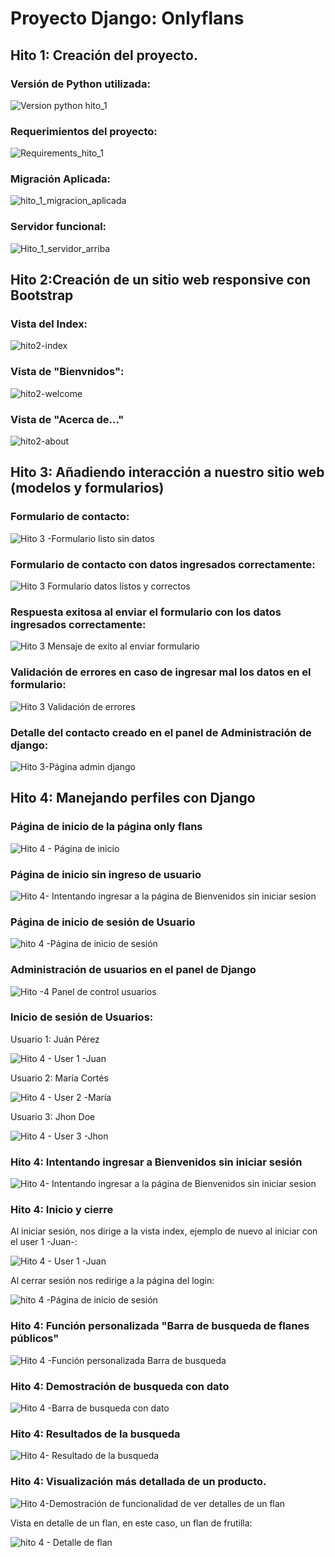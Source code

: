 # Proyecto Django: Onlyflans

## Hito 1: Creación del proyecto. 

### Versión de Python utilizada:
![Version python hito_1](https://github.com/Bar011/Onlyflans/assets/65033110/d6e2f47f-d418-4cc8-8c62-048bc2a56de3)

### Requerimientos del proyecto:

![Requirements_hito_1](https://github.com/Bar011/Onlyflans/assets/65033110/c4c758dc-11eb-46a8-85b9-ea7540efc503)

### Migración Aplicada: 

![hito_1_migracion_aplicada](https://github.com/Bar011/Onlyflans/assets/65033110/066464cb-14fd-46a5-9362-7944333acf13)

### Servidor funcional: 

![Hito_1_servidor_arriba](https://github.com/Bar011/Onlyflans/assets/65033110/b27d48a3-2105-43ae-93ab-7f5af30f6644)

## Hito 2:Creación de un sitio web responsive con Bootstrap

### Vista del Index:

![hito2-index](https://github.com/Bar011/Onlyflans/assets/65033110/56c6ae84-d685-4e27-be18-93f3d53affac)

### Vista de "Bienvnidos":

![hito2-welcome](https://github.com/Bar011/Onlyflans/assets/65033110/135f1522-5abd-4493-bdb7-778124b0ce47)

### Vista de "Acerca de..."

![hito2-about](https://github.com/Bar011/Onlyflans/assets/65033110/fc09d46c-aeb9-4441-9829-0e116a3e5d47)

## Hito 3: Añadiendo interacción a nuestro sitio web (modelos y formularios)

### Formulario de contacto: 

![Hito 3 -Formulario listo sin datos](https://github.com/Bar011/Onlyflans/assets/65033110/aa0c70a9-3aab-436a-aac2-1adf6f53dd5c)

### Formulario de contacto con datos ingresados correctamente: 

![Hito 3 Formulario datos listos y correctos](https://github.com/Bar011/Onlyflans/assets/65033110/1fbb867e-c8e7-4805-9503-13e8dbea4f25)

### Respuesta exitosa al enviar el formulario con los datos ingresados correctamente: 

![Hito 3 Mensaje de exito al enviar formulario](https://github.com/Bar011/Onlyflans/assets/65033110/a3a00784-ffac-428c-aa12-289775020ce0)

### Validación de errores en caso de ingresar mal los datos en el formulario: 

![Hito 3 Validación de errores](https://github.com/Bar011/Onlyflans/assets/65033110/7c9298ed-b184-4d10-8e0b-c691b4a8a682)

### Detalle del contacto creado en el panel de Administración de django: 

![Hito 3-Página admin django](https://github.com/Bar011/Onlyflans/assets/65033110/67a6dcf8-c69a-4af1-a620-9cab85b5a8f3)

## Hito 4: Manejando perfiles con Django

### Página de inicio de la página only flans

![Hito 4 - Página de inicio](https://github.com/Bar011/Onlyflans/assets/65033110/77508aa2-0cc8-406b-ae68-d1f335c8492a)

### Página de inicio sin ingreso de usuario

![Hito 4- Intentando ingresar a la página de Bienvenidos sin iniciar sesion](https://github.com/Bar011/Onlyflans/assets/65033110/febcc8e0-0906-4435-820d-14055113dbf6)

### Página de inicio de sesión de Usuario 

![hito 4 -Página de inicio de sesión](https://github.com/Bar011/Onlyflans/assets/65033110/f97b3f4b-a49c-48ce-8494-af2e72c493a0)

### Administración de usuarios en el panel de Django 

![Hito -4 Panel de control usuarios ](https://github.com/Bar011/Onlyflans/assets/65033110/553a1629-32f3-4ab9-a201-0fcb08f27762)

### Inicio de sesión de Usuarios: 

Usuario 1: Juán Pérez 

![Hito 4 - User 1 -Juan](https://github.com/Bar011/Onlyflans/assets/65033110/5aaf86ba-6822-4039-ba38-a0e5142ea95a)

Usuario 2: María Cortés

![Hito 4 - User 2 -María](https://github.com/Bar011/Onlyflans/assets/65033110/7db20834-fc51-455e-9d09-e4ae93af2c13)

Usuario 3: Jhon Doe 

![Hito 4 - User 3 -Jhon](https://github.com/Bar011/Onlyflans/assets/65033110/3321846d-915e-4167-9478-f6d088118525)

### Hito 4: Intentando ingresar a Bienvenidos sin iniciar sesión

![Hito 4- Intentando ingresar a la página de Bienvenidos sin iniciar sesion](https://github.com/Bar011/Onlyflans/assets/65033110/94e97cf4-b6f2-41d4-9cbc-ad5a1e62d8f0)

### Hito 4: Inicio y cierre 

Al iniciar sesión, nos dirige a la vista index, ejemplo de nuevo al iniciar con el user 1 -Juan-:

![Hito 4 - User 1 -Juan](https://github.com/Bar011/Onlyflans/assets/65033110/1ed1a6be-160d-4992-9369-c378200e0988)

Al cerrar sesión nos redirige a la página del login:

![hito 4 -Página de inicio de sesión](https://github.com/Bar011/Onlyflans/assets/65033110/4d8fa736-913f-4d62-8f30-1aa52fcce69b) 

### Hito 4: Función personalizada "Barra de busqueda de flanes públicos" 

![Hito 4 -Función personalizada Barra de busqueda](https://github.com/Bar011/Onlyflans/assets/65033110/94bac1e1-b2c0-44f3-b692-9fa1b07497a5)

### Hito 4: Demostración de busqueda con dato 

![Hito 4 -Barra de busqueda con dato](https://github.com/Bar011/Onlyflans/assets/65033110/a702d6f5-b1c7-4d3a-9773-de26be89f38f)

### Hito 4: Resultados de la busqueda

![Hito 4- Resultado de la busqueda](https://github.com/Bar011/Onlyflans/assets/65033110/0e5ed592-78f1-4ab2-9975-011f491c6575)

### Hito 4: Visualización más detallada de un producto. 

![Hito 4-Demostración de funcionalidad de ver detalles de un flan](https://github.com/Bar011/Onlyflans/assets/65033110/aab92d66-24c2-449a-bced-6f72ca9c57ec)

Vista en detalle de un flan, en este caso, un flan de frutilla:

![hito 4 - Detalle de flan](https://github.com/Bar011/Onlyflans/assets/65033110/64ae514e-2395-498c-86ac-81646744e177)



